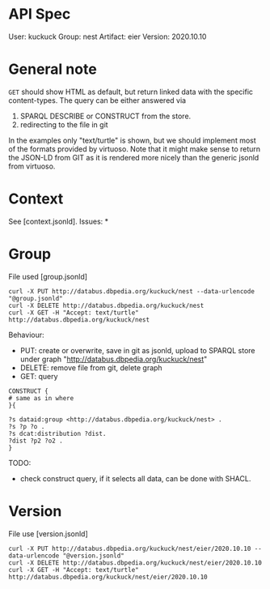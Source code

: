 API Spec
========

User: kuckuck
Group: nest
Artifact: eier
Version: 2020.10.10

# General note
`GET` should show HTML as default, but return linked data with the specific content-types.
The query can be either answered via 
1. SPARQL DESCRIBE or CONSTRUCT from the store.
2. redirecting to the file in git

In the examples only "text/turtle" is shown, but we should implement most of the formats provided by virtuoso. Note that it might make sense to return the JSON-LD from GIT as it is rendered more nicely than the generic jsonld from virtuoso. 

# Context
See [context.jsonld].
Issues:
* 


# Group
File used [group.jsonld]

```
curl -X PUT http://databus.dbpedia.org/kuckuck/nest --data-urlencode "@group.jsonld"
curl -X DELETE http://databus.dbpedia.org/kuckuck/nest
curl -X GET -H "Accept: text/turtle" http://databus.dbpedia.org/kuckuck/nest

```
Behaviour: 
* PUT: create or overwrite, save in git as jsonld, upload to SPARQL store under graph "http://databus.dbpedia.org/kuckuck/nest"
* DELETE: remove file from git, delete graph
* GET: query
```
CONSTRUCT {
# same as in where
}{

?s dataid:group <http://databus.dbpedia.org/kuckuck/nest> .
?s ?p ?o .
?s dcat:distribution ?dist.
?dist ?p2 ?o2 .
}
```
TODO:
* check construct query, if it selects all data, can be done with SHACL. 

# Version

File use [version.jsonld]
```
curl -X PUT http://databus.dbpedia.org/kuckuck/nest/eier/2020.10.10 --data-urlencode "@version.jsonld"
curl -X DELETE http://databus.dbpedia.org/kuckuck/nest/eier/2020.10.10
curl -X GET -H "Accept: text/turtle" http://databus.dbpedia.org/kuckuck/nest/eier/2020.10.10

```
